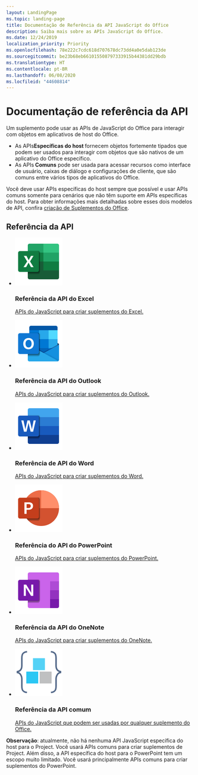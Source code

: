 ```yaml
---
layout: LandingPage
ms.topic: landing-page
title: Documentação de Referência da API JavaScript do Office
description: Saiba mais sobre as APIs JavaScript do Office.
ms.date: 12/24/2019
localization_priority: Priority
ms.openlocfilehash: 78e222c7cdc618d707678dc73dd4a0e5dab123de
ms.sourcegitcommit: be23b68eb661015508797333915b44381dd29bdb
ms.translationtype: HT
ms.contentlocale: pt-BR
ms.lasthandoff: 06/08/2020
ms.locfileid: "44608814"
---
```

# <a name="api-reference-documentation"></a>Documentação de referência da API

Um suplemento pode usar as APIs de JavaScript do Office para interagir com objetos em aplicativos de host do Office. 

<ul>
    <li>As APIs<b>Específicas do host </b> fornecem objetos fortemente tipados que podem ser usados para interagir com objetos que são nativos de um aplicativo do Office específico.</li>
    <li>As APIs<b> Comuns</b> pode ser usada para acessar recursos como interface de usuário, caixas de diálogo e configurações de cliente, que são comuns entre vários tipos de aplicativos do Office.</li>
</ul>

Você deve usar APIs específicas do host sempre que possível e usar APIs comuns somente para cenários que não têm suporte em APIs específicas do host. Para obter informações mais detalhadas sobre esses dois modelos de API, confira <a href="../overview/office-add-ins-fundamentals.md#api-models">criação de Suplementos do Office</a>.

<h2>Referência da API</h2>

<ul class="panelContent cardsF cols cols3">
    <li>
        <div class="cardSize">
            <div class="cardPadding">
                <div class="card">
                    <div class="cardImageOuter">
                        <div class="cardImage">
                            <a href="/javascript/api/excel"><img src="../images/index/logo-excel.svg" alt="Excel API reference docs" /></a>
                        </div>
                    </div>
                    <div class="cardText">
                        <h3>Referência da API do Excel</h3>
                        <p><a href="/javascript/api/excel"> APIs do JavaScript para criar suplementos do Excel.</a></p>
                    </div>
                </div>
            </div>
        </div>
    </li>
    <li>
        <div class="cardSize">
            <div class="cardPadding">
                <div class="card">
                    <div class="cardImageOuter">
                        <div class="cardImage">
                            <a href="/javascript/api/outlook"><img src="../images/index/logo-outlook.svg" alt="Outlook API reference docs" /></a>
                        </div>
                    </div>
                    <div class="cardText">
                        <h3>Referência da API do Outlook</h3>
                        <p><a href="/javascript/api/outlook"> APIs do JavaScript para criar suplementos do Outlook.</a></p>
                    </div>
                </div>
            </div>
        </div>
    </li>
    <li>
        <div class="cardSize">
            <div class="cardPadding">
                <div class="card">
                    <div class="cardImageOuter">
                        <div class="cardImage">
                            <a href="/javascript/api/word"><img src="../images/index/logo-word.svg" alt="Word API reference docs" /></a>
                        </div>
                    </div>
                    <div class="cardText">
                        <h3>Referência de API do Word</h3>
                        <p><a href="/javascript/api/word"> APIs do JavaScript para criar suplementos do Word.</a></p>
                    </div>
                </div>
            </div>
        </div>
    </li>
    <li>
        <div class="cardSize">
            <div class="cardPadding">
                <div class="card">
                    <div class="cardImageOuter">
                        <div class="cardImage">
                            <a href="/javascript/api/powerpoint"><img src="../images/index/logo-powerpoint.svg" alt="PowerPoint API reference docs" /></a>
                        </div>
                    </div>
                    <div class="cardText">
                        <h3>Referência do API do PowerPoint</h3>
                        <p><a href="/javascript/api/powerpoint"> APIs do JavaScript para criar suplementos do PowerPoint.</a></p>
                    </div>
                </div>
            </div>
        </div>
    </li>
    <li>
        <div class="cardSize">
            <div class="cardPadding">
                <div class="card">
                    <div class="cardImageOuter">
                        <div class="cardImage">
                            <a href="/javascript/api/onenote"><img src="../images/index/logo-onenote.svg" alt="OneNote API reference docs" /></a>
                        </div>
                    </div>
                    <div class="cardText">
                        <h3>Referência da API do OneNote</h3>
                        <p><a href="/javascript/api/onenote"> APIs do JavaScript para criar suplementos do OneNote.</a></p>
                    </div>
                </div>
            </div>
        </div>
    </li>
    <li>
        <div class="cardSize">
            <div class="cardPadding">
                <div class="card">
                    <div class="cardImageOuter">
                        <div class="cardImage">
                            <a href="/javascript/api/office"><img src="../images/index-landing-page/i_code-blocks.svg" alt="reference docs" /></a>
                        </div>
                    </div>
                    <div class="cardText">
                        <h3>Referência da API comum</h3>
                        <p><a href="/javascript/api/office">APIs do JavaScript que podem ser usadas por qualquer suplemento do Office.</a></p>
                    </div>
                </div>
            </div>
        </div>
    </li>
</ul>

<b>Observação</b>: atualmente, não há nenhuma API JavaScript específica do host para o Project. Você usará APIs comuns para criar suplementos de Project. Além disso, a API específica do host para o PowerPoint tem um escopo muito limitado. Você usará principalmente APIs comuns para criar suplementos do PowerPoint.
